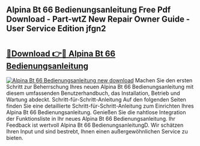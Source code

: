 ## Alpina Bt 66 Bedienungsanleitung Free Pdf Download - Part-wtZ New Repair Owner Guide - User Service Edition jfgn2

# <h2><a href="http://df41w20.blite.top/?on=Alpina+Bt+66+Bedienungsanleitung">🔗Download 👉🔴 Alpina Bt 66 Bedienungsanleitung</a></h2>

[![Alpina Bt 66 Bedienungsanleitung new download](https://i.imgur.com/lujVjoI.png)](http://df41w20.blite.top/?on=Alpina+Bt+66+Bedienungsanleitung)
Machen Sie den ersten Schritt zur Beherrschung Ihres neuen Alpina Bt 66 Bedienungsanleitung mit diesem umfassenden Benutzerhandbuch, das Installation, Betrieb und Wartung abdeckt. Schritt-für-Schritt-Anleitung Auf den folgenden Seiten finden Sie eine detaillierte Schritt-für-Schritt-Anleitung zum Einrichten Ihres Alpina Bt 66 Bedienungsanleitung. Genießen Sie die nahtlose Integration der Funktionsliste in Ihr neues Alpina Bt 66 Bedienungsanleitung. Ihr Feedback ist wertvoll Alpina Bt 66 BedienungsanleitungD. Wir schätzen Ihren Input und sind bestrebt, Ihnen einen außergewöhnlichen Service zu bieten.
